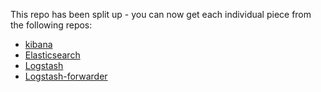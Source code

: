 This repo has been split up - you can now get each individual piece from the following repos:

 - [kibana](https://github.com/johnhamelink/ansible-kibana)
 - [Elasticsearch](https://github.com/johnhamelink/ansible-elasticsearch)
 - [Logstash](https://github.com/johnhamelink/ansible-logstash)
 - [Logstash-forwarder](https://github.com/johnhamelink/ansible-logstash-forwarder)
